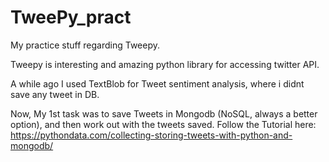 # TweePy_pract
My practice stuff regarding Tweepy. 

Tweepy is interesting and amazing python library for accessing twitter API. 

A while ago I used TextBlob for Tweet sentiment analysis, where i didnt save any tweet in DB.

Now, My 1st task was to save Tweets in Mongodb (NoSQL, always a better option), and then work out with the tweets saved.
Follow the Tutorial here: https://pythondata.com/collecting-storing-tweets-with-python-and-mongodb/

